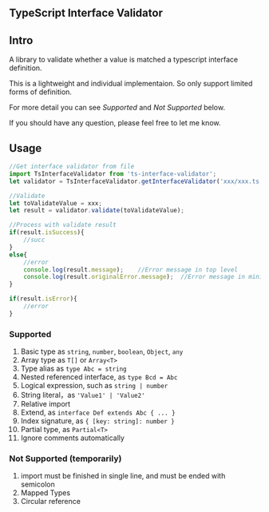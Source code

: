 TypeScript Interface Validator
---------------------------------

## Intro

A library to validate whether a value is matched a typescript interface definition.

This is a lightweight and individual implementaion. So only support limited forms of definition.

For more detail you can see *Supported* and *Not Supported* below.

If you should have any question, please feel free to let me know.

## Usage

```typescript
//Get interface validator from file
import TsInterfaceValidator from 'ts-interface-validator';
let validator = TsInterfaceValidator.getInterfaceValidator('xxx/xxx.ts', 'InterfaceName');

//Validate
let toValidateValue = xxx;
let result = validator.validate(toValidateValue);

//Process with validate result
if(result.isSuccess){
    //succ
}
else{
    //error
    console.log(result.message);    //Error message in top level
    console.log(result.originalError.message);  //Error message in minimal level
}

if(result.isError){
    //error
}
```



### Supported

1. Basic type as  `string`, `number`, `boolean`, `Object`, `any`
1. Array type as `T[]` or `Array<T>`
1. Type alias as `type Abc = string`
1. Nested referenced interface, as `type Bcd = Abc`
1. Logical expression, such as `string | number`
1. String literal，as `'Value1' | 'Value2'`
1. Relative import
1. Extend, as `interface Def extends Abc { ... }`
1. Index signature, as `{ [key: string]: number }`
1. Partial type, as `Partial<T>`
1. Ignore comments automatically

### Not Supported (temporarily)

1. import must be finished in single line, and must be ended with semicolon
1. Mapped Types
1. Circular reference